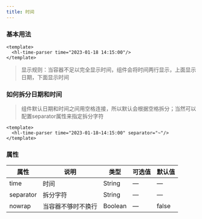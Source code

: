 ```yaml
--- 
title: 时间
---
```


### 基本用法
~~~vue
<template>
  <hl-time-parser time="2023-01-18 14:15:00"/>
</template>
~~~

> 显示规则：当容器不足以完全显示时间，组件会将时间两行显示，上面显示日期，下面显示时间


### 如何拆分日期和时间
> 组件默认日期和时间之间用空格连接，所以默认会根据空格拆分；当然可以配置separator属性来指定拆分字符

~~~vue
<template>
  <hl-time-parser time="2023-01-18~14:15:00" separator="~"/>
</template>
~~~

### 属性
| 属性    | 说明   | 类型  | 可选值 | 默认值  |
| -------| ------ | ------| ------ | ------ |
|   time  | 时间 | String |   —   |   —  |
| separator  | 拆分字符 | String |   —   |   —  |
| nowrap |当容器不够时不换行|Boolean|—|false|
